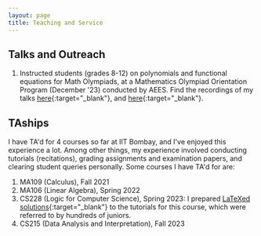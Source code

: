 ```yaml
---
layout: page
title: Teaching and Service
---
```


## Talks and Outreach
1. Instructed students (grades 8-12) on polynomials and functional equations for Math Olympiads, at a Mathematics Olympiad Orientation Program (December '23) conducted by AEES. Find the recordings of my talks [here](https://www.youtube.com/watch?v=wlj1LZDXABU){:target="_blank"}, and [here](https://www.youtube.com/watch?v=Y1wt6IJM9io){:target="_blank"}.


## TAships
I have TA'd for 4 courses so far at IIT Bombay, and I've enjoyed this experience a lot. Among other things, my experience involved conducting tutorials (recitations), grading assignments and examination papers, and clearing student queries personally. Some courses I have TA'd for are:
1. MA109 (Calculus), Fall 2021
2. MA106 (Linear Algebra), Spring 2022
3. CS228 (Logic for Computer Science), Spring 2023: I prepared [LaTeXed solutions](https://github.com/arponbasu/CS228_Tut_Solutions){:target="_blank"} to the tutorials for this course, which were referred to by hundreds of juniors.
4. CS215 (Data Analysis and Interpretation), Fall 2023 

